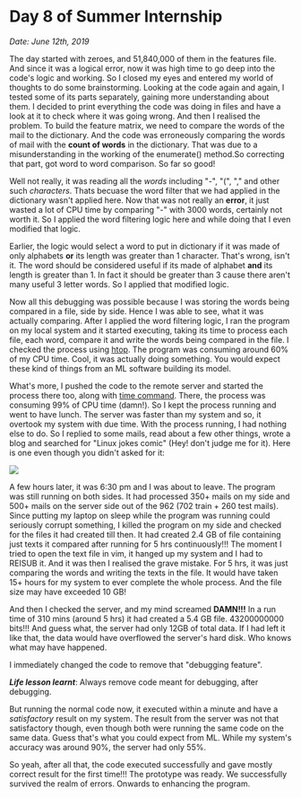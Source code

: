 # Day 8 of Summer Internship

*Date: June 12th, 2019*

The day started with zeroes, and 51,840,000 of them in the features file. And since it was a logical error, now it was high time to go deep into the code's logic and working. So I closed my eyes and entered my world of thoughts to do some brainstorming. 
Looking at the code again and again, I tested some of its parts separately, gaining more understanding about them. 
I decided to print everything the code was doing in files and have a look at it to check where it was going wrong. And then I realised the problem. To build the feature matrix, we need to compare the words of the mail to the dictionary. And the code was erroneously comparing the words of mail with the **count of words** in the dictionary. That was due to a misunderstanding in the working of the enumerate() method.So correcting that part, got word to word comparison. So far so good!

Well not really, it was reading all the *words* including "-", "(", "," and other such *characters*. Thats becuase the word filter that we had applied in the dictionary wasn't applied here. Now that was not really an **error**, it just wasted a lot of CPU time by comparing "-" with 3000 words, certainly not worth it. So I applied the word filtering logic here and while doing that I even modified that logic.

Earlier, the logic would select a word to put in dictionary if it was made of only alphabets **or** its length was greater than 1 character. That's wrong, isn't it. The word should be considered useful if its made of alphabet **and** its length is greater than 1. In fact it should be greater than 3 cause there aren't many useful 3 letter words. So I applied that modified logic.

Now all this debugging was possible because I was storing the words being compared in a file, side by side. Hence I was able to see, what it was actually comparing. After I applied the word filtering logic, I ran the program on my local system and it started executing, taking its time to process each file, each word, compare it and write the words being compared in the file. I checked the process using [htop](https://hisham.hm/htop/). The program was consuming around 60% of my CPU time. Cool, it was actually doing something. You would expect these kind of things from an ML software building its model.

What's more, I pushed the code to the remote server and started the process there too, along with [time command](https://en.wikipedia.org/wiki/Time_%28Unix%29). There, the process was consuming 99% of CPU time (damn!). So I kept the process running and went to have lunch.
The server was faster than my system and so, it overtook my system with due time.
With the process running, I had nothing else to do. So I replied to some mails, read about a few other things, wrote a blog and searched for "Linux jokes comic" (Hey! don't judge me for it). Here is one even though you didn't asked for it:

![](http://imgs.xkcd.com/comics/linux_user_at_best_buy.png)

A few hours later, it was 6:30 pm and I was about to leave. The program was still running on both sides. It had processed 350+ mails on my side and 500+ mails on the server side out of the 962 (702 train + 260 test mails).
Since putting my laptop on sleep while the program was running could seriously corrupt something, I killed the program on my side and checked for the files it had created till then. It had created 2.4 GB of file containing just texts it compared after running for 5 hrs continuously!!!
The moment I tried to open the text file in vim, it hanged up my system and I had to REISUB it.
And it was then I realised the grave mistake. For 5 hrs, it was just comparing the words and writing the texts in the file. It would have taken 15+ hours for my system to ever complete the whole process. And the file size may have exceeded 10 GB!

And then I checked the server, and my mind screamed **DAMN!!!**
In a run time of 310 mins (around 5 hrs) it had created a 5.4 GB file. 43200000000 bits!!!
And guess what, the server had only 12GB of total data. If I had left it like that, the data would have overflowed the server's hard disk. Who knows what may have happened.

I immediately changed the code to remove that "debugging feature".

***Life lesson learnt***: Always remove code meant for debugging, after debugging.

But running the normal code now, it executed within a minute and have a *satisfactory* result on my system.
The result from the server was not that satisfactory though, even though both were running the same code on the same data. Guess that's what you could expect from ML. While my system's accuracy was around 90%, the server had only 55%.

So yeah, after all that, the code executed successfully and gave mostly correct result for the first time!!!
The prototype was ready.
We successfully survived the realm of errors. Onwards to enhancing the program.

